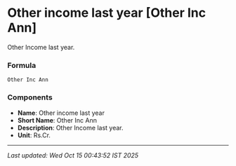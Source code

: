 # Other income last year [Other Inc Ann]
Other Income last year.

### Formula
```text
Other Inc Ann
```


### Components
- **Name**: Other income last year
- **Short Name**: Other Inc Ann
- **Description**: Other Income last year.
- **Unit**: Rs.Cr.

---
*Last updated: Wed Oct 15 00:43:52 IST 2025*
